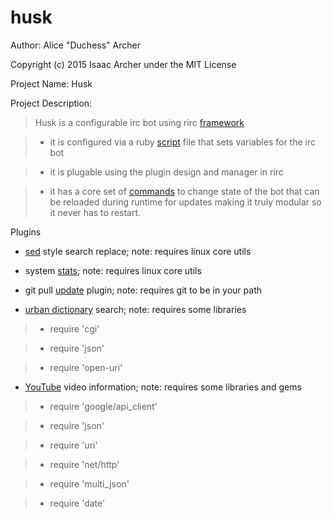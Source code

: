 # **husk**

 Author: Alice "Duchess" Archer

 Copyright (c) 2015 Isaac Archer under the MIT License

Project Name: Husk

Project Description:

>Husk is a configurable irc bot using rirc [framework](https://github.com/The-Duchess/ruby-irc-framework)

>- it is configured via a ruby [script](https://github.com/The-Duchess/husk/blob/master/config.rb) file that sets variables for the irc bot

>- it is plugable using the plugin design and manager in rirc

>- it has a core set of [commands](https://github.com/The-Duchess/husk) to change state of the bot that can be reloaded during runtime for updates making it truly modular so it never has to restart.

Plugins

- [sed](https://github.com/The-Duchess/husk/blob/master/plugins/sed.rb) style search replace; note: requires linux core utils

- system [stats](https://github.com/The-Duchess/husk/blob/master/plugins/stats.rb); note: requires linux core utils

- git pull [update](https://github.com/The-Duchess/husk/blob/master/plugins/update.rb) plugin; note: requires git to be in your path

- [urban dictionary](https://github.com/The-Duchess/husk/blob/master/plugins/urbdict.rb) search; note: requires some libraries

>- require 'cgi'

>- require 'json'

>- require 'open-uri'

- [YouTube](https://github.com/The-Duchess/husk/blob/master/plugins/youtube.rb) video information; note: requires some libraries and gems

>- require 'google/api_client'

>- require 'json'

>- require 'uri'

>- require 'net/http'

>- require 'multi_json'

>- require 'date'
